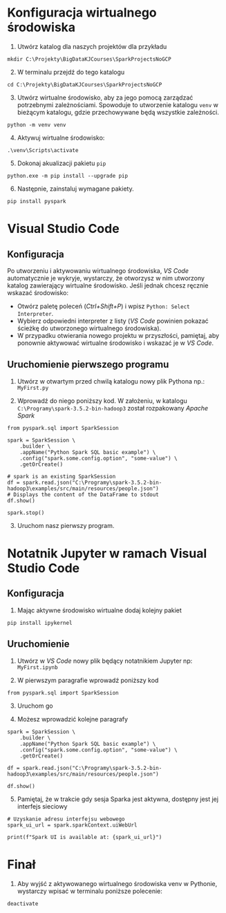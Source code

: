 # Konfiguracja wirtualnego środowiska

1. Utwórz katalog dla naszych projektów dla przykładu 

```
mkdir C:\Projekty\BigDataKJCourses\SparkProjectsNoGCP
```

2. W terminalu przejdź do tego katalogu 

```
cd C:\Projekty\BigDataKJCourses\SparkProjectsNoGCP
```

3. Utwórz wirtualne środowisko, aby za jego pomocą zarządzać potrzebnymi zależnościami. Spowoduje to utworzenie katalogu `venv` w bieżącym katalogu, gdzie przechowywane będą wszystkie zależności.

```
python -m venv venv
```

4. Aktywuj wirtualne środowisko:

```
.\venv\Scripts\activate
```

5. Dokonaj akualizacji pakietu `pip`

```
python.exe -m pip install --upgrade pip
```

6. Następnie, zainstaluj wymagane pakiety. 

```
pip install pyspark
```

# Visual Studio Code

## Konfiguracja 

Po utworzeniu i aktywowaniu wirtualnego środowiska, *VS Code* automatycznie je wykryje, wystarczy, że otworzysz w nim utworzony katalog zawierający wirtualne środowisko. 
Jeśli jednak chcesz ręcznie wskazać środowisko:
* Otwórz paletę poleceń (*Ctrl+Shift+P*) i wpisz `Python: Select Interpreter`.
* Wybierz odpowiedni interpreter z listy (*VS Code* powinien pokazać ścieżkę do utworzonego wirtualnego środowiska).
* W przypadku otwierania nowego projektu w przyszłości, pamiętaj, aby ponownie aktywować wirtualne środowisko i wskazać je w *VS Code*.

## Uruchomienie pierwszego programu

1. Utwórz w otwartym przed chwilą katalogu nowy plik Pythona np.: `MyFirst.py`

2. Wprowadź do niego poniższy kod. W założeniu, w katalogu `C:\Programy\spark-3.5.2-bin-hadoop3` został rozpakowany *Apache Spark*

```
from pyspark.sql import SparkSession

spark = SparkSession \
    .builder \
    .appName("Python Spark SQL basic example") \
    .config("spark.some.config.option", "some-value") \
    .getOrCreate()

# spark is an existing SparkSession
df = spark.read.json("C:\Programy\spark-3.5.2-bin-hadoop3\examples/src/main/resources/people.json")
# Displays the content of the DataFrame to stdout
df.show()

spark.stop()
```

3. Uruchom nasz pierwszy program.

# Notatnik Jupyter w ramach Visual Studio Code

## Konfiguracja

1. Mając aktywne środowisko wirtualne dodaj kolejny pakiet 

```
pip install ipykernel
```

## Uruchomienie 

1. Utwórz w *VS Code* nowy plik będący notatnikiem Jupyter np: `MyFirst.ipynb`

2. W pierwszym paragrafie wprowadź poniższy kod 

```
from pyspark.sql import SparkSession
```

3. Uruchom go

4. Możesz  wprowadzić kolejne paragrafy 

```
spark = SparkSession \
    .builder \
    .appName("Python Spark SQL basic example") \
    .config("spark.some.config.option", "some-value") \
    .getOrCreate()
```

```
df = spark.read.json("C:\Programy\spark-3.5.2-bin-hadoop3\examples/src/main/resources/people.json")
```

```
df.show()
```

5. Pamiętaj, że w trakcie gdy sesja Sparka jest aktywna, dostępny jest jej interfejs sieciowy 
```
# Uzyskanie adresu interfejsu webowego
spark_ui_url = spark.sparkContext.uiWebUrl

print(f"Spark UI is available at: {spark_ui_url}")
```

# Finał 

1. Aby wyjść z aktywowanego wirtualnego środowiska venv w Pythonie, wystarczy wpisać w terminalu poniższe polecenie:

```
deactivate
```